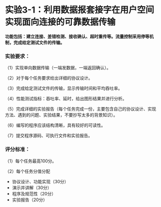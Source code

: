 # 实验3-1：利用数据报套接字在用户空间实现面向连接的可靠数据传输

**功能包括：建立连接、差错检测、接收确认、超时重传等。流量控制采用停等机制，完成给定测试文件的传输。**

### 实验要求：

（1）实现单向数据传输（一端发数据，一端返回确认）。

（2）对于每个任务要求给出详细的协议设计。

（3）完成给定测试文件的传输，显示传输时间和平均吞吐率。

（4）性能测试指标：吞吐率、延时，给出图形结果并进行分析。

（5）完成详细的实验报告（每个任务完成一份，主要包含自己的协议设计、实现方法、遇到的问题、实验结果，不要抄写太多的背景知识）。

（6）编写的程序应该结构清晰，具有较好的可读性。

（7）提交程序源码、可执行文件和实验报告。

### 评分标准：

（1）每个任务最高100分。

（2）每个任务分值分配

-  协议设计、功能实现（30分）
-  演示并讲解（30分）
-  程序及规范性（20分）
-  实验报告（20分）